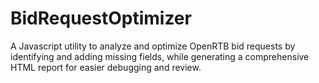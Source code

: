 # BidRequestOptimizer
A Javascript utility to analyze and optimize OpenRTB bid requests by identifying and adding missing fields, while generating a comprehensive HTML report for easier debugging and review.
